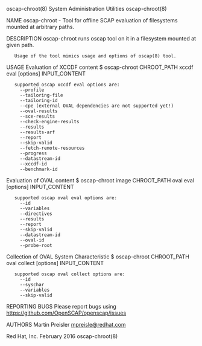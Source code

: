 oscap-chroot(8)                                                                        System Administration Utilities                                                                        oscap-chroot(8)



NAME
       oscap-chroot - Tool for offline SCAP evaluation of filesystems mounted at arbitrary paths.

DESCRIPTION
       oscap-chroot runs oscap tool on it in a filesystem mounted at given path.

       Usage of the tool mimics usage and options of oscap(8) tool.


USAGE
   Evaluation of XCCDF content
       $ oscap-chroot CHROOT_PATH xccdf eval [options] INPUT_CONTENT

       supported oscap xccdf eval options are:
         --profile
         --tailoring-file
         --tailoring-id
         --cpe (external OVAL dependencies are not supported yet!)
         --oval-results
         --sce-results
         --check-engine-results
         --results
         --results-arf
         --report
         --skip-valid
         --fetch-remote-resources
         --progress
         --datastream-id
         --xccdf-id
         --benchmark-id


   Evaluation of OVAL content
       $ oscap-chroot image CHROOT_PATH oval eval [options] INPUT_CONTENT

       supported oscap oval eval options are:
         --id
         --variables
         --directives
         --results
         --report
         --skip-valid
         --datastream-id
         --oval-id
         --probe-root


   Collection of OVAL System Characteristic
       $ oscap-chroot CHROOT_PATH oval collect [options] INPUT_CONTENT

       supported oscap oval collect options are:
         --id
         --syschar
         --variables
         --skip-valid



REPORTING BUGS
       Please report bugs using https://github.com/OpenSCAP/openscap/issues


AUTHORS
       Martin Preisler <mpreisle@redhat.com>



Red Hat, Inc.                                                                                   February 2016                                                                                 oscap-chroot(8)
